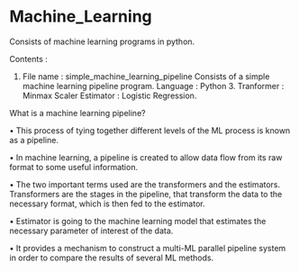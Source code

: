 # Machine_Learning
Consists of machine learning programs in python.

Contents : 
1. File name : simple_machine_learning_pipeline
Consists of a simple machine learning pipeline program. 
Language : Python 3.
Tranformer : Minmax Scaler
Estimator : Logistic Regression.

What is a machine learning pipeline?


•	This process of tying together different levels of the ML process is known as a pipeline. 

•	In machine learning, a pipeline is created to allow data flow from its raw format to some useful information.

•	The two important terms used are the transformers and the estimators. Transformers are the stages in the pipeline, that transform the data to the necessary format, which is then fed to the estimator.

•	Estimator is going to the machine learning model that estimates the necessary parameter of interest of the data.

•	It provides a mechanism to construct a multi-ML parallel pipeline system in order to compare the results of several ML
methods.
